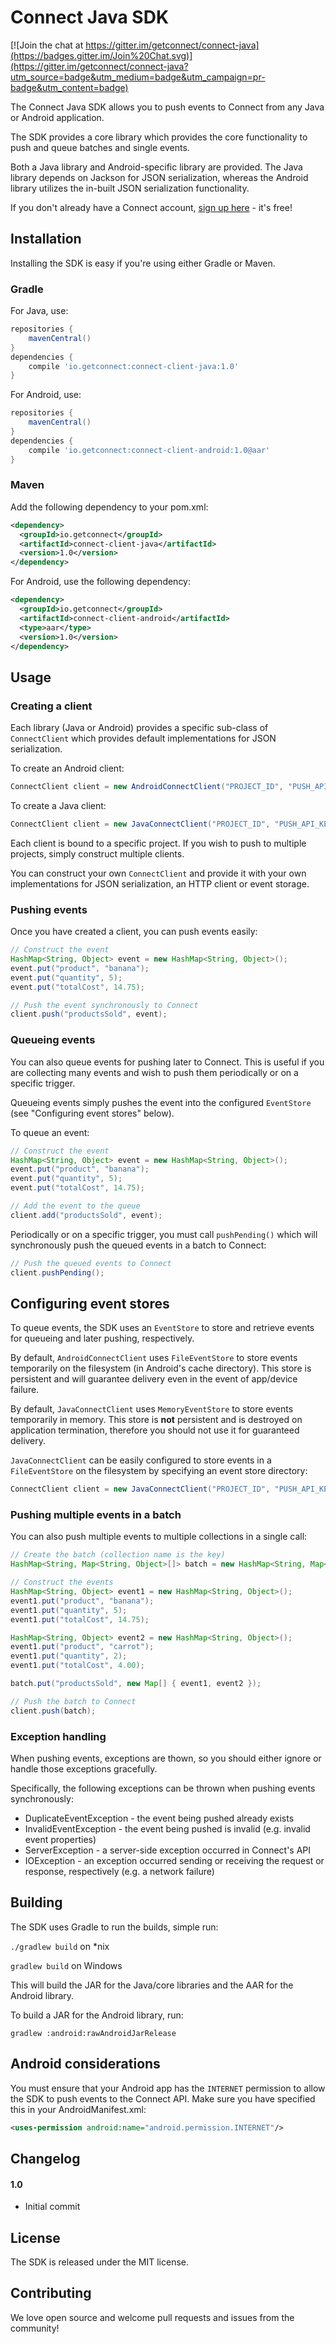 Connect Java SDK
================

[![Join the chat at https://gitter.im/getconnect/connect-java](https://badges.gitter.im/Join%20Chat.svg)](https://gitter.im/getconnect/connect-java?utm_source=badge&utm_medium=badge&utm_campaign=pr-badge&utm_content=badge)

The Connect Java SDK allows you to push events to Connect from any Java or Android application.

The SDK provides a core library which provides the core functionality to push and queue batches and single events.

Both a Java library and Android-specific library are provided. The Java library depends on Jackson for JSON serialization, whereas the Android library utilizes the in-built JSON serialization functionality.

If you don't already have a Connect account, [sign up here](https://getconnect.io) - it's free!

## Installation

Installing the SDK is easy if you're using either Gradle or Maven.

### Gradle

For Java, use:

```groovy
repositories {
    mavenCentral()
}
dependencies {
    compile 'io.getconnect:connect-client-java:1.0'
}
```

For Android, use:

```groovy
repositories {
    mavenCentral()
}
dependencies {
    compile 'io.getconnect:connect-client-android:1.0@aar'
}
```

### Maven

Add the following dependency to your pom.xml:

```xml
<dependency>
  <groupId>io.getconnect</groupId>
  <artifactId>connect-client-java</artifactId>
  <version>1.0</version>
</dependency>
```

For Android, use the following dependency:

```xml
<dependency>
  <groupId>io.getconnect</groupId>
  <artifactId>connect-client-android</artifactId>
  <type>aar</type>
  <version>1.0</version>
</dependency>
```

## Usage

### Creating a client

Each library (Java or Android) provides a specific sub-class of `ConnectClient` which provides default implementations for JSON serialization.

To create an Android client:

```java
ConnectClient client = new AndroidConnectClient("PROJECT_ID", "PUSH_API_KEY");
```

To create a Java client:

```java
ConnectClient client = new JavaConnectClient("PROJECT_ID", "PUSH_API_KEY");
```

Each client is bound to a specific project.  If you wish to push to multiple projects, simply construct multiple clients.

You can construct your own `ConnectClient` and provide it with your own implementations for JSON serialization, an HTTP client or event storage.

### Pushing events

Once you have created a client, you can push events easily:

```java
// Construct the event
HashMap<String, Object> event = new HashMap<String, Object>();
event.put("product", "banana");
event.put("quantity", 5);
event.put("totalCost", 14.75);

// Push the event synchronously to Connect
client.push("productsSold", event);
```

### Queueing events

You can also queue events for pushing later to Connect.  This is useful if you are collecting many events and wish to push them periodically or on a specific trigger.

Queueing events simply pushes the event into the configured `EventStore` (see "Configuring event stores" below).

To queue an event:

```java
// Construct the event
HashMap<String, Object> event = new HashMap<String, Object>();
event.put("product", "banana");
event.put("quantity", 5);
event.put("totalCost", 14.75);

// Add the event to the queue
client.add("productsSold", event);
```

Periodically or on a specific trigger, you must call `pushPending()` which will synchronously push the queued events in a batch to Connect:

```java
// Push the queued events to Connect
client.pushPending();
```

## Configuring event stores

To queue events, the SDK uses an `EventStore` to store and retrieve events for queueing and later pushing, respectively.

By default, `AndroidConnectClient` uses `FileEventStore` to store events temporarily on the filesystem (in Android's cache directory).  This store is persistent and will guarantee delivery even in the event of app/device failure.

By default, `JavaConnectClient` uses `MemoryEventStore` to store events temporarily in memory.  This store is **not** persistent and is destroyed on application termination, therefore you should not use it for guaranteed delivery.

`JavaConnectClient` can be easily configured to store events in a `FileEventStore` on the filesystem by specifying an event store directory:

```java
ConnectClient client = new JavaConnectClient("PROJECT_ID", "PUSH_API_KEY", "/path/to/event/store");
```

### Pushing multiple events in a batch

You can also push multiple events to multiple collections in a single call:

```java
// Create the batch (collection name is the key)
HashMap<String, Map<String, Object>[]> batch = new HashMap<String, Map<String, Object>[]>();

// Construct the events
HashMap<String, Object> event1 = new HashMap<String, Object>();
event1.put("product", "banana");
event1.put("quantity", 5);
event1.put("totalCost", 14.75);

HashMap<String, Object> event2 = new HashMap<String, Object>();
event1.put("product", "carrot");
event1.put("quantity", 2);
event1.put("totalCost", 4.00);

batch.put("productsSold", new Map[] { event1, event2 });

// Push the batch to Connect
client.push(batch);
```

### Exception handling

When pushing events, exceptions are thown, so you should either ignore or handle those exceptions gracefully.

Specifically, the following exceptions can be thrown when pushing events synchronously:

* DuplicateEventException - the event being pushed already exists
* InvalidEventException - the event being pushed is invalid (e.g. invalid event properties)
* ServerException - a server-side exception occurred in Connect's API
* IOException - an exception occurred sending or receiving the request or response, respectively (e.g. a network failure)

## Building

The SDK uses Gradle to run the builds, simple run:

`./gradlew build` on *nix

`gradlew build` on Windows

This will build the JAR for the Java/core libraries and the AAR for the Android library.

To build a JAR for the Android library, run:

`gradlew :android:rawAndroidJarRelease`

## Android considerations

You must ensure that your Android app has the `INTERNET` permission to allow the SDK to push events to the Connect API.  Make sure you have specified this in your AndroidManifest.xml:

```xml
<uses-permission android:name="android.permission.INTERNET"/>
```

## Changelog

#### 1.0

+ Initial commit

## License

The SDK is released under the MIT license.

## Contributing

We love open source and welcome pull requests and issues from the community!